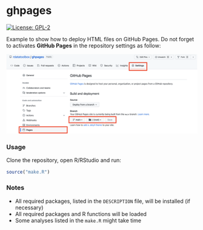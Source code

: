 
<!-- README.md is generated from README.Rmd. Please edit that file -->

# ghpages

<!-- badges: start -->

[![License:
GPL-2](https://img.shields.io/badge/License-GPL%20v2-blue.svg)](https://choosealicense.com/licenses/gpl-2.0/)
<!-- badges: end -->

Example to show how to deploy HTML files on GitHub Pages. Do not forget
to activates **GitHub Pages** in the repository settings as follow:

![](img/setup-pages.png)

### Usage

Clone the repository, open R/RStudio and run:

``` r
source("make.R")
```

### Notes

- All required packages, listed in the `DESCRIPTION` file, will be
  installed (if necessary)
- All required packages and R functions will be loaded
- Some analyses listed in the `make.R` might take time
